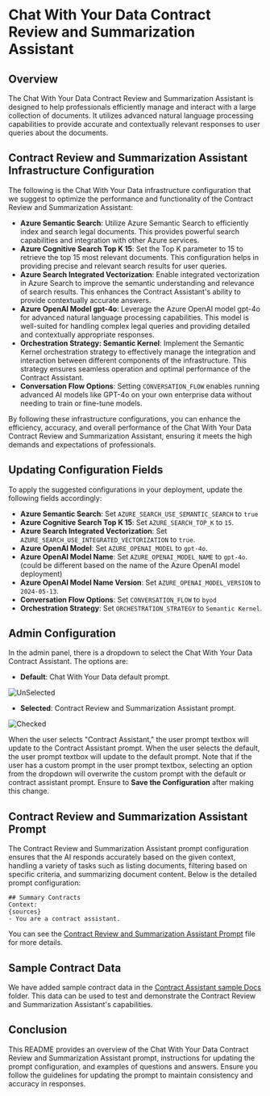 # Chat With Your Data Contract Review and Summarization Assistant

## Overview
The Chat With Your Data Contract Review and Summarization Assistant is designed to help professionals efficiently manage and interact with a large collection of documents. It utilizes advanced natural language processing capabilities to provide accurate and contextually relevant responses to user queries about the documents.

## Contract Review and Summarization Assistant Infrastructure Configuration

The following is the Chat With Your Data infrastructure configuration that we suggest to optimize the performance and functionality of the Contract Review and Summarization Assistant:

- **Azure Semantic Search**: Utilize Azure Semantic Search to efficiently index and search legal documents. This provides powerful search capabilities and integration with other Azure services.
- **Azure Cognitive Search Top K 15**: Set the Top K parameter to 15 to retrieve the top 15 most relevant documents. This configuration helps in providing precise and relevant search results for user queries.
- **Azure Search Integrated Vectorization**: Enable integrated vectorization in Azure Search to improve the semantic understanding and relevance of search results. This enhances the Contract Assistant's ability to provide contextually accurate answers.
- **Azure OpenAI Model gpt-4o**: Leverage the Azure OpenAI model gpt-4o for advanced natural language processing capabilities. This model is well-suited for handling complex legal queries and providing detailed and contextually appropriate responses.
- **Orchestration Strategy: Semantic Kernel**: Implement the Semantic Kernel orchestration strategy to effectively manage the integration and interaction between different components of the infrastructure. This strategy ensures seamless operation and optimal performance of the Contract Assistant.
- **Conversation Flow Options**: Setting `CONVERSATION_FLOW` enables running advanced AI models like GPT-4o on your own enterprise data without needing to train or fine-tune models.

By following these infrastructure configurations, you can enhance the efficiency, accuracy, and overall performance of the Chat With Your Data Contract Review and Summarization Assistant, ensuring it meets the high demands and expectations of  professionals.

## Updating Configuration Fields

To apply the suggested configurations in your deployment, update the following fields accordingly:
- **Azure Semantic Search**: Set `AZURE_SEARCH_USE_SEMANTIC_SEARCH` to `true`
- **Azure Cognitive Search Top K 15**: Set `AZURE_SEARCH_TOP_K` to `15`.
- **Azure Search Integrated Vectorization**: Set `AZURE_SEARCH_USE_INTEGRATED_VECTORIZATION` to `true`.
- **Azure OpenAI Model**: Set `AZURE_OPENAI_MODEL`  to `gpt-4o`.
- **Azure OpenAI Model Name**: Set `AZURE_OPENAI_MODEL_NAME` to `gpt-4o`. (could be different based on the name of the Azure OpenAI model deployment)
- **Azure OpenAI Model Name Version**: Set `AZURE_OPENAI_MODEL_VERSION` to `2024-05-13`.
- **Conversation Flow Options**: Set `CONVERSATION_FLOW` to `byod`
- **Orchestration Strategy**: Set `ORCHESTRATION_STRATEGY` to `Semantic Kernel`.


## Admin Configuration
In the admin panel, there is a dropdown to select the Chat With Your Data Contract Assistant. The options are:

- **Default**: Chat With Your Data default prompt.

![UnSelected](images/cwyd_admin_contract_unselected_test.png)

- **Selected**: Contract Review and Summarization Assistant prompt.

![Checked](images/cwyd_admin_contract_selected.png)

When the user selects "Contract Assistant," the user prompt textbox will update to the Contract Assistant prompt. When the user selects the default, the user prompt textbox will update to the default prompt. Note that if the user has a custom prompt in the user prompt textbox, selecting an option from the dropdown will overwrite the custom prompt with the default or contract assistant prompt. Ensure to **Save the Configuration** after making this change.

## Contract Review and Summarization Assistant Prompt
The Contract Review and Summarization Assistant prompt configuration ensures that the AI responds accurately based on the given context, handling a variety of tasks such as listing documents, filtering based on specific criteria, and summarizing document content. Below is the detailed prompt configuration:

```plaintext
## Summary Contracts
Context:
{sources}
- You are a contract assistant.
```
You can see the [Contract Review and Summarization Assistant Prompt](../code/backend/batch/utilities/helpers/config/default_contract_assistant_prompt.txt) file for more details.

## Sample Contract Data
We have added sample contract data in the [Contract Assistant sample Docs](../data/contract_data) folder. This data can be used to test and demonstrate the Contract Review and Summarization Assistant's capabilities.

## Conclusion
This README provides an overview of the Chat With Your Data Contract Review and Summarization Assistant prompt, instructions for updating the prompt configuration, and examples of questions and answers. Ensure you follow the guidelines for updating the prompt to maintain consistency and accuracy in responses.
